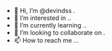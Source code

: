 - 👋 Hi, I’m @devindss .
- 👀 I’m interested in ..
- 🌱 I’m currently learning ..
- 💞️ I’m looking to collaborate on .
- 📫 How to reach me ...

<!---
devindss/devindss is a ✨ special ✨ repository because its `README.md` (this file) appears on your GitHub profile.
You can click the Preview link to take a look at your changes.
--->
